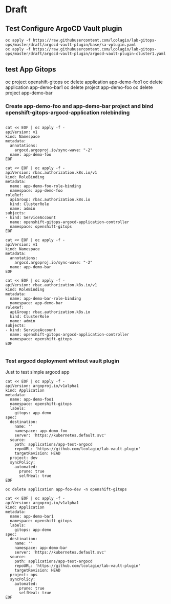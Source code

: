 # Draft

## Test Configure ArgoCD Vault plugin

```
oc apply -f https://raw.githubusercontent.com/lcolagio/lab-gitops-ops/master/draft/argocd-vault-plugin/base/sa-vplugin.yaml
oc apply -f https://raw.githubusercontent.com/lcolagio/lab-gitops-ops/master/draft/argocd-vault-plugin/argocd-vault-plugin-cluster1.yaml

```


## test App Gitops

oc project openshift-gitops
oc delete application app-demo-foo1
oc delete application app-demo-bar1
oc delete project app-demo-foo
oc delete project app-demo-bar


### Create app-demo-foo and app-demo-bar project and bind openshift-gitops-argocd-application rolebinding

```

cat << EOF | oc apply -f -
apiVersion: v1
kind: Namespace
metadata:
  annotations:
    argocd.argoproj.io/sync-wave: "-2"   
  name: app-demo-foo
EOF

cat << EOF | oc apply -f -
apiVersion: rbac.authorization.k8s.io/v1
kind: RoleBinding
metadata:
  name: app-demo-foo-role-binding
  namespace: app-demo-foo
roleRef:
  apiGroup: rbac.authorization.k8s.io
  kind: ClusterRole
  name: admin
subjects:
- kind: ServiceAccount
  name: openshift-gitops-argocd-application-controller
  namespace: openshift-gitops
EOF

cat << EOF | oc apply -f -
apiVersion: v1
kind: Namespace
metadata:
  annotations:
    argocd.argoproj.io/sync-wave: "-2"   
  name: app-demo-bar
EOF

cat << EOF | oc apply -f -
apiVersion: rbac.authorization.k8s.io/v1
kind: RoleBinding
metadata:
  name: app-demo-bar-role-binding
  namespace: app-demo-bar
roleRef:
  apiGroup: rbac.authorization.k8s.io
  kind: ClusterRole
  name: admin
subjects:
- kind: ServiceAccount
  name: openshift-gitops-argocd-application-controller
  namespace: openshift-gitops
EOF


```

### Test argocd deployment whitout vault plugin

Just to test simple argocd app


```
cat << EOF | oc apply -f -
apiVersion: argoproj.io/v1alpha1
kind: Application
metadata:
  name: app-demo-foo1
  namespace: openshift-gitops
  labels:
    gitops: app-demo
spec:
  destination:
    name: ''
    namespace: app-demo-foo
    server: 'https://kubernetes.default.svc'
  source:
    path: applications/app-test-argocd
    repoURL: 'https://github.com/lcolagio/lab-vault-plugin'
    targetRevision: HEAD
  project: dev
  syncPolicy:
    automated:
      prune: true
      selfHeal: true
EOF

oc delete application app-foo-dev -n openshift-gitops

cat << EOF | oc apply -f -
apiVersion: argoproj.io/v1alpha1
kind: Application
metadata:
  name: app-demo-bar1
  namespace: openshift-gitops
  labels:
    gitops: app-demo
spec:
  destination:
    name: ''
    namespace: app-demo-bar
    server: 'https://kubernetes.default.svc'
  source:
    path: applications/app-test-argocd
    repoURL: 'https://github.com/lcolagio/lab-vault-plugin'
    targetRevision: HEAD
  project: ops
  syncPolicy:
    automated:
      prune: true
      selfHeal: true
EOF
```